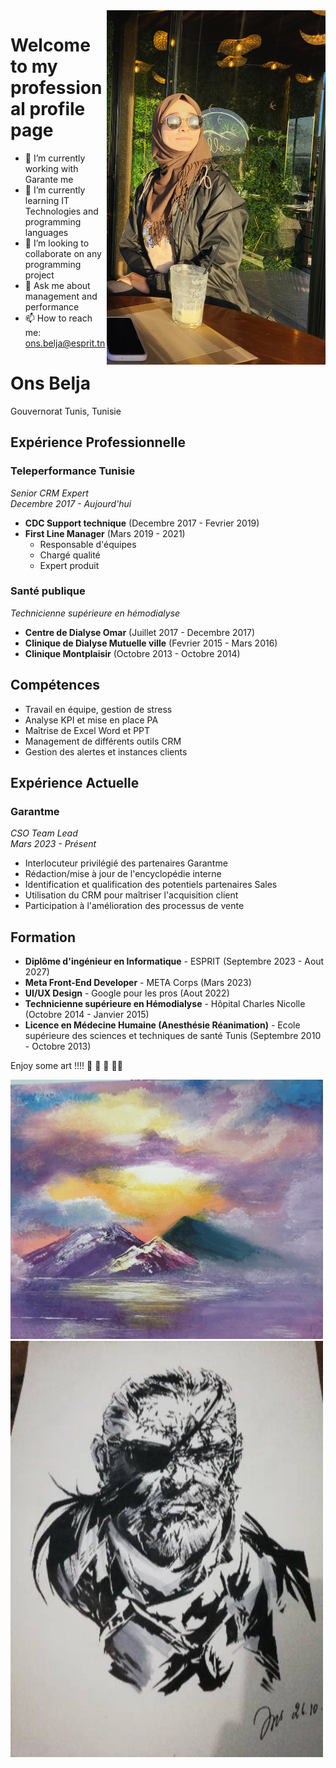 <img dir='rtl' align='right' src="https://github.com/ons-bba/ons-bba/blob/main/Meriah.jpg" width="350">


###  <h1>Welcome to my professional profile page </h1>

  



- 🔭 I’m currently working with  Garante me 
- 🌱 I’m currently learning  IT Technologies and programming languages
- 👯 I’m looking to collaborate on any programming project
- 💬 Ask me about  management and performance
- 📫 How to reach me: ons.belja@esprit.tn


# Ons Belja
Gouvernorat Tunis, Tunisie

## Expérience Professionnelle

### Teleperformance Tunisie
*Senior CRM Expert*  
*Decembre 2017 - Aujourd'hui*

- **CDC Support technique** (Decembre 2017 - Fevrier 2019)
- **First Line Manager** (Mars 2019 - 2021)
  - Responsable d'équipes
  - Chargé qualité
  - Expert produit

### Santé publique
*Technicienne supérieure en hémodialyse*
- **Centre de Dialyse Omar** (Juillet 2017 - Decembre 2017)
- **Clinique de Dialyse Mutuelle ville** (Fevrier 2015 - Mars 2016)
- **Clinique Montplaisir** (Octobre 2013 - Octobre 2014)

## Compétences
- Travail en équipe, gestion de stress
- Analyse KPI et mise en place PA
- Maîtrise de Excel Word et PPT
- Management de différents outils CRM
- Gestion des alertes et instances clients

## Expérience Actuelle
### Garantme
*CSO Team Lead*  
*Mars 2023 - Présent*

- Interlocuteur privilégié des partenaires Garantme
- Rédaction/mise à jour de l'encyclopédie interne
- Identification et qualification des potentiels partenaires Sales
- Utilisation du CRM pour maîtriser l'acquisition client
- Participation à l'amélioration des processus de vente

## Formation
- **Diplôme d'ingénieur en Informatique** - ESPRIT (Septembre 2023 - Aout 2027)
- **Meta Front-End Developer** - META Corps (Mars 2023)
- **UI/UX Design** - Google pour les pros (Aout 2022)
- **Technicienne supérieure en Hémodialyse** - Hôpital Charles Nicolle (Octobre 2014 - Janvier 2015)
- **Licence en Médecine Humaine (Anesthésie Réanimation)** - Ecole supérieure des sciences et techniques de santé Tunis (Septembre 2010 - Octobre 2013)


  
Enjoy some art !!!! :art: :art: :art: 👩‍🎨 

<img src="https://github.com/ons-bba/ons-bba/blob/main/20200324_102106.jpg" width="500">
<img src="https://github.com/ons-bba/ons-bba/blob/main/91355170_382790326010845_4498565582102200320_n.jpg" width="500">





